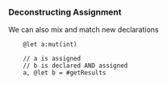 ### Deconstructing Assignment

We can also mix and match new declarations

```silicon
    @let a:mut(int)

    // a is assigned
    // b is declared AND assigned
    a, @let b = #getResults
```
